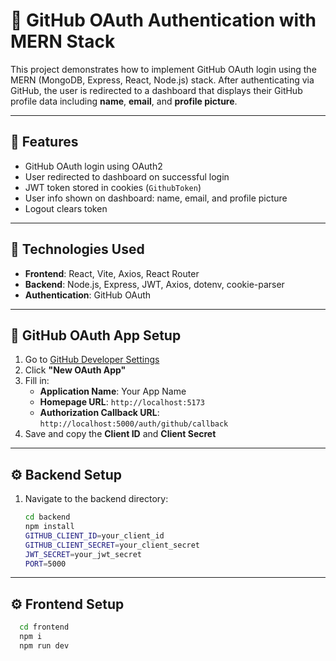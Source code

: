 # 🔐 GitHub OAuth Authentication with MERN Stack

This project demonstrates how to implement GitHub OAuth login using the MERN (MongoDB, Express, React, Node.js) stack. After authenticating via GitHub, the user is redirected to a dashboard that displays their GitHub profile data including **name**, **email**, and **profile picture**.


---

## 🚀 Features

- GitHub OAuth login using OAuth2
- User redirected to dashboard on successful login
- JWT token stored in cookies (`GithubToken`)
- User info shown on dashboard: name, email, and profile picture
- Logout clears token

---

## 🧰 Technologies Used

- **Frontend**: React, Vite, Axios, React Router
- **Backend**: Node.js, Express, JWT, Axios, dotenv, cookie-parser
- **Authentication**: GitHub OAuth

---

## 🔐 GitHub OAuth App Setup

1. Go to [GitHub Developer Settings](https://github.com/settings/developers)
2. Click **"New OAuth App"**
3. Fill in:
   - **Application Name**: Your App Name
   - **Homepage URL**: `http://localhost:5173`
   - **Authorization Callback URL**: `http://localhost:5000/auth/github/callback`
4. Save and copy the **Client ID** and **Client Secret**

---

## ⚙️ Backend Setup

1. Navigate to the backend directory:
   ```bash
   cd backend
   npm install
   GITHUB_CLIENT_ID=your_client_id
   GITHUB_CLIENT_SECRET=your_client_secret
   JWT_SECRET=your_jwt_secret
   PORT=5000
   ```
---

## ⚙️ Frontend Setup

```bash
  cd frontend
  npm i
  npm run dev
```



